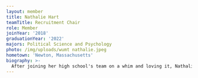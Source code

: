 ```yaml
---
layout: member
title: Nathalie Hart
teamTitle: Recruitment Chair
role: Member
joinYear: '2018'
graduationYear: '2022'
majors: Political Science and Psychology
photo: /img/uploads/wumt nathalie.jpeg
hometown: 'Newton, Massachusetts'
biography: >-
  After joining her high school's team on a whim and loving it, Nathalie knew that she wanted to continue mock trial in college. She feels lucky to have found such a wonderful home with WUMT. At tournaments, you can find her playing under-qualified expert witnesses, forgetting how to timekeep, and complaining about traveling to Iowa for the fifteenth time this year. Outside of mock, she enjoys crocheting, working in her psychology lab, and dreaming about working for 538.
---
```


